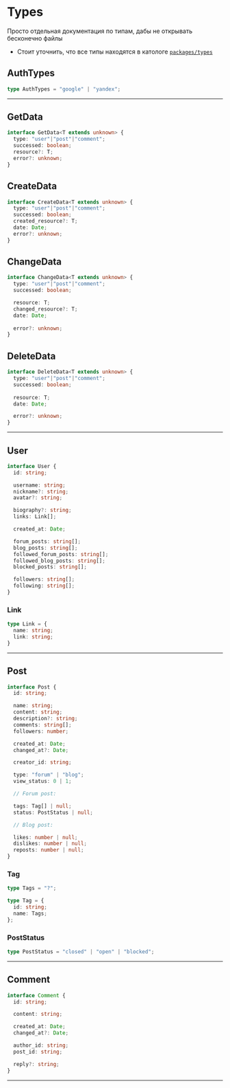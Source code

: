 # Types

Просто отдельная документация по типам, дабы не открывать бесконечно файлы
- Стоит уточнить, что все типы находятся в катологе [`packages/types`](../../../packages/types/src/index.ts)

## AuthTypes
```ts
type AuthTypes = "google" | "yandex";
```

<hr>

## GetData
```ts
interface GetData<T extends unknown> {
  type: "user"|"post"|"comment";
  successed: boolean;
  resource?: T;
  error?: unknown;
}
```

## CreateData
```ts
interface CreateData<T extends unknown> {
  type: "user"|"post"|"comment";
  successed: boolean;
  created_resource?: T;
  date: Date;
  error?: unknown;
}
```

## ChangeData
```ts
interface ChangeData<T extends unknown> {
  type: "user"|"post"|"comment";
  successed: boolean;

  resource: T;
  changed_resource?: T;
  date: Date;
    
  error?: unknown;
}
```

## DeleteData
```ts
interface DeleteData<T extends unknown> {
  type: "user"|"post"|"comment";
  successed: boolean;
	
  resource: T;
  date: Date;

  error?: unknown;
}
```

<hr>

## User
```ts
interface User {
  id: string;

  username: string;
  nickname?: string;
  avatar?: string;

  biography?: string;
  links: Link[];

  created_at: Date;

  forum_posts: string[];
  blog_posts: string[];
  followed_forum_posts: string[];
  followed_blog_posts: string[];
  blocked_posts: string[];

  followers: string[];
  following: string[];
}
```

### Link
```ts
type Link = {
  name: string;
  link: string;
}
```

<hr>

## Post
```ts
interface Post {
  id: string;

  name: string;
  content: string;
  description?: string;
  comments: string[];
  followers: number;

  created_at: Date;
  changed_at?: Date;

  creator_id: string;

  type: "forum" | "blog";
  view_status: 0 | 1;

  // Forum post:

  tags: Tag[] | null;
  status: PostStatus | null;

  // Blog post:

  likes: number | null;
  dislikes: number | null;
  reposts: number | null;
}
```

### Tag
```ts
type Tags = "?";

type Tag = {
  id: string;
  name: Tags;
};
```

### PostStatus
```ts
type PostStatus = "closed" | "open" | "blocked";
```

<hr>

## Comment
```ts
interface Comment {
  id: string;

  content: string;

  created_at: Date;
  changed_at?: Date;

  author_id: string;
  post_id: string;

  reply?: string;
}
```

<hr>